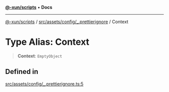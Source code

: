 [**@-xun/scripts**](../../../../../README.md) • **Docs**

***

[@-xun/scripts](../../../../../README.md) / [src/assets/config/\_.prettierignore](../README.md) / Context

# Type Alias: Context

> **Context**: `EmptyObject`

## Defined in

[src/assets/config/\_.prettierignore.ts:5](https://github.com/Xunnamius/xscripts/blob/184c8e10da5407b40476129ff0f6e538d7df3af0/src/assets/config/_.prettierignore.ts#L5)
